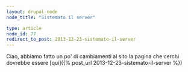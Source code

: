 ```yaml
---
layout: drupal_node
node_title: "Sistemato il server"

type: article
node_id: 77
redirect_to_post: 2013-12-23-sistemato-il-server
---
```


Ciao, abbiamo fatto un po' di cambiamenti al sito
la pagina che cerchi dovrebbe essere [qui]({% post_url 2013-12-23-sistemato-il-server %})
